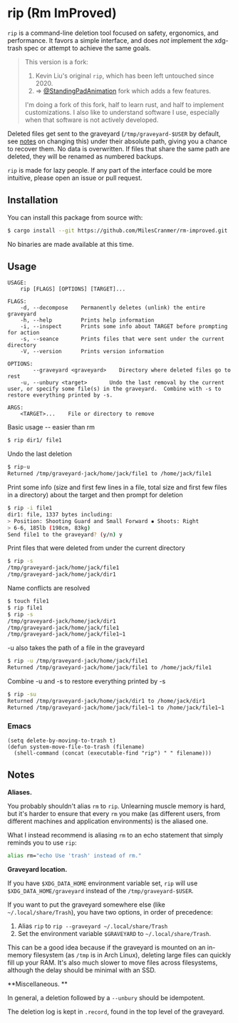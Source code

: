 # rip (Rm ImProved)

`rip` is a command-line deletion tool focused on safety, ergonomics, and performance.  It favors a simple interface, and does *not* implement the xdg-trash spec or attempt to achieve the same goals.

> This version is a fork:
>
> 1. Kevin Liu's original `rip`, which has been left untouched since 2020.
> 2. ⇒ [@StandingPadAnimation](https://github.com/StandingPadAnimations) fork which adds a few features.
>
> I'm doing a fork of this fork, half to learn rust, and half to implement customizations.
> I also like to understand software I use, especially when that software is not actively developed.

Deleted files get sent to the graveyard (`/tmp/graveyard-$USER` by default, see [notes](#notes) on changing this) under their absolute path, giving you a chance to recover them.  No data is overwritten.  If files that share the same path are deleted, they will be renamed as numbered backups.

`rip` is made for lazy people.  If any part of the interface could be more intuitive, please open an issue or pull request.

## Installation

You can install this package from source with:

```bash
$ cargo install --git https://github.com/MilesCranmer/rm-improved.git
```

No binaries are made available at this time.

## Usage

```text
USAGE:
    rip [FLAGS] [OPTIONS] [TARGET]...

FLAGS:
    -d, --decompose    Permanently deletes (unlink) the entire graveyard
    -h, --help         Prints help information
    -i, --inspect      Prints some info about TARGET before prompting for action
    -s, --seance       Prints files that were sent under the current directory
    -V, --version      Prints version information

OPTIONS:
        --graveyard <graveyard>    Directory where deleted files go to rest
    -u, --unbury <target>       Undo the last removal by the current user, or specify some file(s) in the graveyard.  Combine with -s to restore everything printed by -s.

ARGS:
    <TARGET>...    File or directory to remove
```

Basic usage -- easier than rm

```bash
$ rip dir1/ file1
```

Undo the last deletion

```bash
$ rip-u
Returned /tmp/graveyard-jack/home/jack/file1 to /home/jack/file1
```

Print some info (size and first few lines in a file, total size and first few files in a directory) about the target and then prompt for deletion

```bash
$ rip -i file1
dir1: file, 1337 bytes including:
> Position: Shooting Guard and Small Forward ▪ Shoots: Right
> 6-6, 185lb (198cm, 83kg)
Send file1 to the graveyard? (y/n) y
```

Print files that were deleted from under the current directory

```bash
$ rip -s
/tmp/graveyard-jack/home/jack/file1
/tmp/graveyard-jack/home/jack/dir1
```

Name conflicts are resolved

```bash
$ touch file1
$ rip file1
$ rip -s
/tmp/graveyard-jack/home/jack/dir1
/tmp/graveyard-jack/home/jack/file1
/tmp/graveyard-jack/home/jack/file1~1
```

-u also takes the path of a file in the graveyard

```bash
$ rip -u /tmp/graveyard-jack/home/jack/file1
Returned /tmp/graveyard-jack/home/jack/file1 to /home/jack/file1
```

Combine -u and -s to restore everything printed by -s

```bash
$ rip -su
Returned /tmp/graveyard-jack/home/jack/dir1 to /home/jack/dir1
Returned /tmp/graveyard-jack/home/jack/file1~1 to /home/jack/file1~1
```

### Emacs

```elisp
(setq delete-by-moving-to-trash t)
(defun system-move-file-to-trash (filename)
  (shell-command (concat (executable-find "rip") " " filename)))
```

## Notes

**Aliases.**

You probably shouldn't alias `rm` to `rip`.  Unlearning muscle memory is hard, but it's harder to ensure that every `rm` you make (as different users, from different machines and application environments) is the aliased one.

What I instead recommend is aliasing `rm` to an echo statement that simply reminds you to use `rip`:

```bash
alias rm="echo Use 'trash' instead of rm."
```

**Graveyard location.**

If you have `$XDG_DATA_HOME` environment variable set, `rip` will use `$XDG_DATA_HOME/graveyard` instead of the `/tmp/graveyard-$USER`.

If you want to put the graveyard somewhere else (like `~/.local/share/Trash`), you have two options, in order of precedence:

  1. Alias `rip` to `rip --graveyard ~/.local/share/Trash`
  2. Set the environment variable `$GRAVEYARD` to `~/.local/share/Trash`.

This can be a good idea because if the graveyard is mounted on an in-memory filesystem (as `/tmp` is in Arch Linux), deleting large files can quickly fill up your RAM.  It's also much slower to move files across filesystems, although the delay should be minimal with an SSD.

**Miscellaneous. **

In general, a deletion followed by a `--unbury` should be idempotent.

The deletion log is kept in `.record`, found in the top level of the graveyard.
